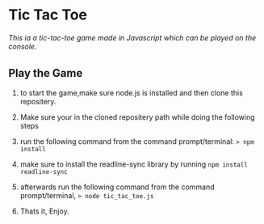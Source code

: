# Tic Tac Toe 

###### This ia a tic-tac-toe game made in Javascript which can be played on the console.




##  Play the Game

1. to start the game,make sure node.js is installed and then clone this repositery.

2. Make sure your in the cloned repositery path while doing the following steps

3. run the following command from the command prompt/terminal: ```> npm install```

4. make sure to install the readline-sync library by running ```npm install readline-sync``` 

5. afterwards run the following command from the command prompt/terminal, ```> node tic_tac_toe.js```

6. Thats it, Enjoy.

